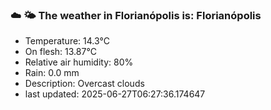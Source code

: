 ### ☁️ 🌤️  The weather in Florianópolis is: Florianópolis

- Temperature: 14.3°C
- On flesh: 13.87°C
- Relative air humidity: 80%
- Rain: 0.0 mm
- Description: Overcast clouds
- last updated: 2025-06-27T06:27:36.174647
